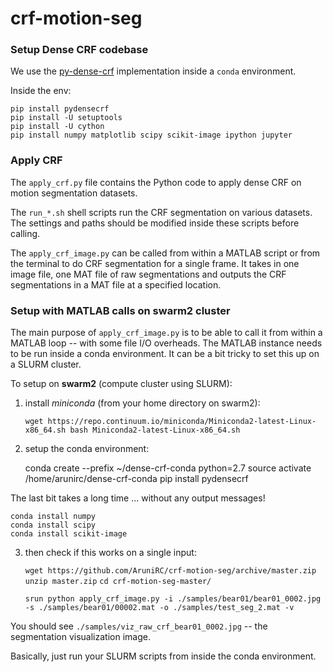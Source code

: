 # crf-motion-seg


### Setup Dense CRF codebase

We use the [py-dense-crf](https://github.com/lucasb-eyer/pydensecrf) implementation inside a `conda` environment. 

Inside the env:
    
    pip install pydensecrf
    pip install -U setuptools
    pip install -U cython
    pip install numpy matplotlib scipy scikit-image ipython jupyter


### Apply CRF

The `apply_crf.py` file contains the Python code to apply dense CRF 
on motion segmentation datasets.

The `run_*.sh` shell scripts run the CRF segmentation on various datasets.
The settings and paths should be modified inside these scripts before calling. 

The `apply_crf_image.py` can be called from within a MATLAB script or from the terminal to do CRF segmentation for a single frame. It takes in one image file, one MAT file of raw segmentations and outputs the CRF segmentations in a MAT file at a specified location.

### Setup with MATLAB calls on swarm2 cluster 

The main purpose of `apply_crf_image.py`  is to be able to call it from within a MATLAB loop -- with some file I/O overheads. The MATLAB instance needs to be run inside a conda environment. It can be a bit tricky to set this up on a SLURM cluster.

To setup on **swarm2** (compute cluster using SLURM):

1) install _miniconda_ (from your home directory on swarm2):

    `wget https://repo.continuum.io/miniconda/Miniconda2-latest-Linux-x86_64.sh
    bash Miniconda2-latest-Linux-x86_64.sh`

2) setup the conda environment:

    conda create --prefix ~/dense-crf-conda python=2.7
    source activate /home/arunirc/dense-crf-conda
    pip install pydensecrf

The last bit takes a long time ... without any output messages!

    conda install numpy
    conda install scipy
    conda install scikit-image


3) then check if this works on a single input:

    `wget https://github.com/AruniRC/crf-motion-seg/archive/master.zip`
    `unzip master.zip`
    `cd crf-motion-seg-master/`

    `srun python apply_crf_image.py -i ./samples/bear01/bear01_0002.jpg -s ./samples/bear01/00002.mat -o ./samples/test_seg_2.mat -v`

You should see `./samples/viz_raw_crf_bear01_0002.jpg` -- the segmentation visualization image.

Basically, just run your SLURM scripts from inside the conda environment.

